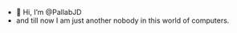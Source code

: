 - 👋 Hi, I’m @PallabJD
- and till now I am just another nobody in this world of computers.
<!---
PallabJD/PallabJD is a ✨ special ✨ repository because its `README.md` (this file) appears on your GitHub profile.
You can click the Preview link to take a look at your changes.
--->
